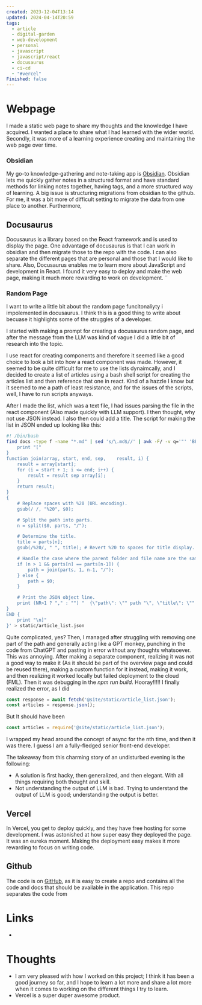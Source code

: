 ```yaml
---
created: 2023-12-04T13:14
updated: 2024-04-14T20:59
tags:
  - article
  - digital-garden
  - web-development
  - personal
  - javascript
  - javascript/react
  - docusaurus
  - ci-cd
  - "#vercel"
Finished: false
---
```

# Webpage
I made a static web page to share my thoughts and the knowledge I have acquired. I wanted a place to share what I had learned with the wider world. Secondly, it was more of a learning experience creating and maintaining the web page over time. 

### Obsidian
My go-to knowledge-gathering and note-taking app is [Obsidian](../Obsidian/Obsidian.md). Obsidian lets me quickly gather notes in a structured format and have standard methods for linking notes together, having tags, and a more structured way of learning. 
A big issue is structuring migrations from obsidian to the github. For me, it was a bit more of difficult setting to migrate the data from one place to another. Furthermore, 

## Docusaurus
Docusaurus is a library based on the React framework and is used to display the page. One advantage of docusaurus is that I can work in obsidian and then migrate those to the repo with the code. I can also separate the different pages that are personal and those that I would like to share. 
Also, Docusaurus enables me to learn more about JavaScript and development in React.  I found it very easy to deploy and make the web page, making it much more rewarding to work on development.  ¨

### Random Page
I want to write a little bit about the random page funcitonaliyty i impolemented in docusaurus. I think this is a good thing to write about becuase it highlights some of the struggles of a developer. 

I started with making a prompt for creating a docusaurus random page, and after the message from the LLM was kind of vague I did a little bit of research into the topic. 

I use react for creating components and therefore it seemed like a good choice to look a bit into how a react component was made. However, it seemed to be quite difficult for me to use the lists dynaimcally, and I decided to create a list of articles using a bash shell script for creating the articles list and then reference that one in react. Kind of a hazzle I know but it seemed to me a path of least resistance, and for the issues of the scripts, well, I have to run scripts anyways. 

After I made the list, which was a text file, I had issues parsing the file in the react component (Also made quickly with LLM support). I then thought, why not use JSON instead. I also then could add a title. The script for making the list in JSON ended up looking like this: 
```bash
#! /bin/bash
find docs -type f -name "*.md" | sed 's/\.md$//' | awk -F/ -v q='"' 'BEGIN {
    print "["
}
function join(array, start, end, sep,    result, i) {
    result = array[start];
    for (i = start + 1; i <= end; i++) {
        result = result sep array[i];
    }
    return result;
}
{
    # Replace spaces with %20 (URL encoding).
    gsub(/ /, "%20", $0);

    # Split the path into parts.
    n = split($0, parts, "/");

    # Determine the title.
    title = parts[n];
    gsub(/%20/, " ", title); # Revert %20 to spaces for title display.

    # Handle the case where the parent folder and file name are the same.
    if (n > 1 && parts[n] == parts[n-1]) {
        path = join(parts, 1, n-1, "/");
    } else {
        path = $0;
    }

    # Print the JSON object line.
    print (NR>1 ? "," : "") "  {\"path\": \"" path "\", \"title\": \"" title "\"}";
}
END {
    print "\n]"
}' > static/article_list.json
```

Quite complicated, yes? 
Then, I managed after struggling with removing one part of the path and generally acting like a GPT monkey, punching in the code from ChatGPT and pasting in error without any thoughts whatsoever. This was annoying. 
After making a separate component, realizing it was not a good way to make it (As it should be part of the overview page and could be reused there), making a custom function for it instead, making it work, and then realizing it worked locally but failed deployment to the cloud (FML).  Then it was debugging in the *npm run build*. Hooray!!!!!
I finally realized the error, as I did 
```javascript
const response = await fetch('@site/static/article_list.json');
const articles = response.json();
```
But It should have been
``` javascript
const articles = require('@site/static/article_list.json');
```
I wrapped my head around the concept of async for the nth time, and then it was there. I guess I am a fully-fledged senior front-end developer. 

The takeaway from this charming story of an undisturbed evening is the following: 
- A solution is first hacky, then generalized, and then elegant. With all things requiring both thought and skill. 
- Not understanding the output of LLM is bad. Trying to understand the output of LLM is good; understanding the output is better. 
## Vercel
In Vercel, you get to deploy quickly, and they have free hosting for some development. I was astonished at how super easy they deployed the page. It was an eureka moment. Making the deployment easy makes it more rewarding to focus on writing code. 

## Github

The code is on [GitHub](https://github.com/EmilRamsvik/Digital-Garden), as it is easy to create a repo and contains all the code and docs that should be available in the application. This repo separates the code from 
# Links
- 

# Thoughts 
- I am very pleased with how I worked on this project; I think it has been a good journey so far, and I hope to learn a lot more and share a lot more when it comes to working on the different things I try to learn. 
- Vercel is a super duper awesome product. 

